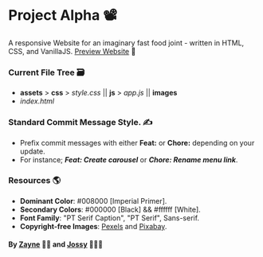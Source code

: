 # Project Alpha 📽️

A responsive Website for an imaginary fast food joint - written in HTML, CSS, and VanillaJS.
[Preview Website](https://buildalpha.netlify.app) 🔗


### Current File Tree 🗃️
* **assets** > **css** > _style.css_  ||  **js** > _app.js_  ||  **images**
* _index.html_


### Standard Commit Message Style. ✍️
- Prefix commit messages with either **Feat:** or **Chore:** depending on your update.
- For instance; **_Feat: Create carousel_** or **_Chore: Rename menu link_**.


### Resources 🌎
* **Dominant Color**: #008000 [Imperial Primer].
* **Secondary Colors**: #000000 [Black] && #ffffff [White].
* **Font Family**: "PT Serif Caption", "PT Serif", Sans-serif.
* **Copyright-free Images**: [Pexels](https://pexels.com) and [Pixabay](https://pixabay.com).




#### By [Zayne](https://github.com/Tijani-zainab) 👧🏾 and [Jossy](https://github.com/giwajossy) 👨🏾‍🦱
